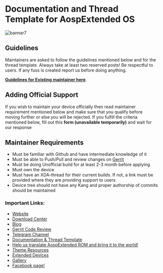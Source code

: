 # Documentation and Thread Template for AospExtended OS

![bannar7](https://raw.githubusercontent.com/AospExtended/Documentation_and_thread-template/10.x/Banner.png)

## Guidelines
Maintainers are asked to follow the guidelines mentioned below and for the thread template. Always take at least two reserved posts! Be respectful to users. If any fuss is created report us before doing anything.

[**Guidelines for Existing maintainer here**](https://github.com/AospExtended/Documentation_and_thread-template/blob/9.x/Maintainers_Rules.md).

## Adding Official Support

If you wish to maintain your device officially then read maintainer requirement mentioned below and make sure that you qualify before moving further or else you will be rejected.
If you fulfill the criteria mentioned below, fill out this **form (unavailable temporarily)** and wait for our response

## Maintainer Requirements
- Must be familiar with Github and have intermediate knowledge of it
- Must be able to Push/Pull and review changes on [Gerrit](http://gerrit.aospextended.com/)
- Must be doing Unofficial build for at least 2-3 month before applying
- Must own the device
- Must have an XDA-thread for their current builds. If not, a link must be provided where they are providing support to users
- Device tree should not have any Kang and proper authorship of commits should be maintained

### Important Links:

- [Website](http://www.aospextended.com/)
- [Download Center](https://downloads.aospextended.com/)
- [Blog](https://blog.aospextended.com/)
- [Gerrit Code Review](http://gerrit.aospextended.com/)
- [Telegram Channel](https://telegram.me/aospextended/)
- [Documentation & Thread Template](https://github.com/AospExtended/Documentation_and_thread-template/) 
- [Help us translate AospExtended ROM and bring it to the world!](http://translate.aospextended.com/)
- [Theme Resources](https://github.com/AospExtended/AEX-Scripts/) 
- [Extended Devices](https://github.com/AospExtended-devices/)
- [Gallery](https://aospextended.com/gallery)
- [Facebook page!](https://www.facebook.com/aospextended/)
